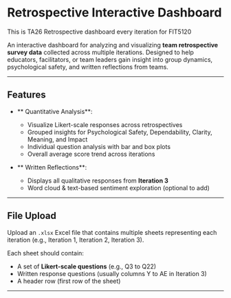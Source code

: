 # Retrospective Interactive Dashboard

This is TA26 Retrospective dashboard every iteration for FIT5120

An interactive dashboard for analyzing and visualizing **team retrospective survey data** collected across multiple iterations. 
Designed to help educators, facilitators, or team leaders gain insight into group dynamics, psychological safety, and written reflections from teams.

---

## Features

- ** Quantitative Analysis**:
  - Visualize Likert-scale responses across retrospectives
  - Grouped insights for Psychological Safety, Dependability, Clarity, Meaning, and Impact
  - Individual question analysis with bar and box plots
  - Overall average score trend across iterations

- ** Written Reflections**:
  - Displays all qualitative responses from **Iteration 3**
  - Word cloud & text-based sentiment exploration (optional to add)

---

##  File Upload

Upload an `.xlsx` Excel file that contains multiple sheets representing each iteration (e.g., Iteration 1, Iteration 2, Iteration 3).

Each sheet should contain:

- A set of **Likert-scale questions** (e.g., Q3 to Q22)
- Written response questions (usually columns Y to AE in Iteration 3)
- A header row (first row of the sheet)

---
